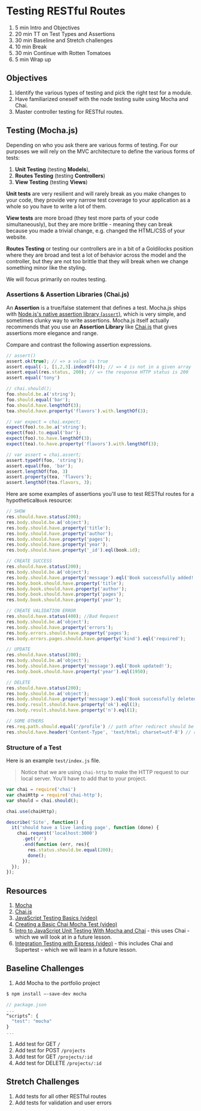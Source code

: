 # Testing RESTful Routes

1. 5 min Intro and Objectives
1. 20 min TT on Test Types and Assertions
1. 30 min Baseline and Stretch challenges
1. 10 min Break
1. 30 min Continue with Rotten Tomatoes
1. 5 min Wrap up

## Objectives

1. Identify the various types of testing and pick the right test for a module.
1. Have familiarized oneself with the node testing suite using Mocha and Chai.
1. Master controller testing for RESTful routes.

## Testing (Mocha.js)

Depending on who you ask there are various forms of testing. For our purposes we will rely on the MVC architecture to define the various forms of tests:

1. **Unit Testing** (testing **Models**),
1. **Routes Testing** (testing **Controllers**)
1. **View Testing** (testing **Views**)

**Unit tests** are very resilient and will rarely break as you make changes to your code, they provide very narrow test coverage to your application as a whole so you have to write a lot of them.

**View tests** are more broad (they test more parts of your code simultaneously), but they are more brittle - meaning they can break because you made a trivial change, e.g. changed the HTML/CSS of your website.

**Routes Testing** or testing our controllers are in a bit of a Goldilocks position where they are broad and test a lot of behavior across the model and the controller, but they are not too brittle that they will break when we change something minor like the styling.

We will focus primarily on routes testing.

### Assertions & Assertion Libraries (Chai.js)

An **Assertion** is a true/false statement that defines a test. Mocha.js ships with [Node.js's native assertion library (`assert`)](https://nodejs.org/api/assert.html), which is very simple, and sometimes clunky way to write assertions. Mocha.js itself actually recommends that you use an **Assertion Library** like [Chai.js](http://chaijs.com/) that gives assertions more elegance and range.

Compare and contrast the following assertion expressions.

```js
// assert()
assert.ok(true); // => a value is true
assert.equal(-1, [1,2,3].indexOf(4)); // => 4 is not in a given array
assert.equal(res.status, 200); // => the response HTTP status is 200
assert.equal('tony')

// chai.should();
foo.should.be.a('string');
foo.should.equal('bar');
foo.should.have.lengthOf(3);
tea.should.have.property('flavors').with.lengthOf(3);

// var expect = chai.expect;
expect(foo).to.be.a('string');
expect(foo).to.equal('bar');
expect(foo).to.have.lengthOf(3);
expect(tea).to.have.property('flavors').with.lengthOf(3);

// var assert = chai.assert;
assert.typeOf(foo, 'string');
assert.equal(foo, 'bar');
assert.lengthOf(foo, 3)
assert.property(tea, 'flavors');
assert.lengthOf(tea.flavors, 3);
```

Here are some examples of assertions you'll use to test RESTful routes for a hypothetical`Book` resource:

```js
// SHOW
res.should.have.status(200);
res.body.should.be.a('object');
res.body.should.have.property('title');
res.body.should.have.property('author');
res.body.should.have.property('pages');
res.body.should.have.property('year');
res.body.should.have.property('_id').eql(book.id);

// CREATE SUCCESS
res.should.have.status(200);
res.body.should.be.a('object');
res.body.should.have.property('message').eql('Book successfully added!');
res.body.book.should.have.property('title');
res.body.book.should.have.property('author');
res.body.book.should.have.property('pages');
res.body.book.should.have.property('year');

// CREATE VALIDATION ERROR
res.should.have.status(400); //Bad Request
res.body.should.be.a('object');
res.body.should.have.property('errors');
res.body.errors.should.have.property('pages');
res.body.errors.pages.should.have.property('kind').eql('required');

// UPDATE
res.should.have.status(200);
res.body.should.be.a('object');
res.body.should.have.property('message').eql('Book updated!');
res.body.book.should.have.property('year').eql(1950);

// DELETE
res.should.have.status(200);
res.body.should.be.a('object');
res.body.should.have.property('message').eql('Book successfully deleted!');
res.body.result.should.have.property('ok').eql(1);
res.body.result.should.have.property('n').eql(1);

// SOME OTHERS
res.req.path.should.equal('/profile') // path after redirect should be equal to a value
res.should.have.header('Content-Type', 'text/html; charset=utf-8') // response should be of a certain type: e.g. HTML or JSON
```

### Structure of a Test

Here is an example `test/index.js` file.

> Notice that we are using `chai-http` to make the HTTP request to our local server. You'll have to add that to your project.

```js
var chai = require('chai')
var chaiHttp = require('chai-http');
var should = chai.should();

chai.use(chaiHttp);

describe('Site', function() {
  it('should have a live landing page', function (done) {
    chai.request('localhost:3000')
      .get('/')
      .end(function (err, res){
        res.status.should.be.equal(200);
        done();
      });
  });
});
```

## Resources

1. [Mocha](https://mochajs.org/#installation)
1. [Chai.js](http://chaijs.com/)
1. [JavaScript Testing Basics (video)](https://www.youtube.com/watch?v=yrGkDeBHqvY)
1. [Creating a Basic Chai Mocha Test (video)](https://www.youtube.com/watch?v=0AAIbEAyFxg)
1. [Intro to JavaScript Unit Testing With Mocha and Chai](https://www.youtube.com/watch?v=MLTRHc5dk6s) - this uses Chai - which we will look at in a future lesson.
1. [Integration Testing with Express (video)](https://www.youtube.com/watch?v=r8sPUw4uxAI) - this includes Chai and Supertest - which we will learn in a future lesson.

## Baseline Challenges

1. Add Mocha to the portfolio project
  ```bash
  $ npm install —-save-dev mocha
  ```

  ```js
  // package.json
  ...
  “scripts”: {
    "test": "mocha"
  }
  ...
  ```

1. Add test for GET `/`
1. Add test for POST `/projects`
1. Add test for GET `/projects/:id`
1. Add test for DELETE `/projects/:id`

## Stretch Challenges

1. Add tests for all other RESTful routes
1. Add tests for validation and user errors
